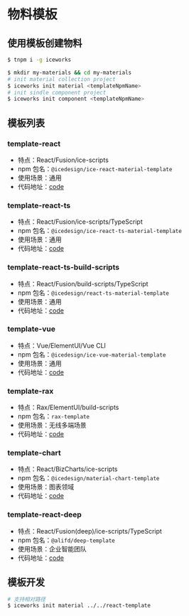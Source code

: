 # 物料模板

## 使用模板创建物料

```bash
$ tnpm i -g iceworks

$ mkdir my-materials && cd my-materials
# init material collection project
$ iceworks init material <templateNpmName>
# init sindle component project
$ iceworks init component <templateNpmName>
```

## 模板列表

### template-react

- 特点：React/Fusion/ice-scripts
- npm 包名：`@icedesign/ice-react-material-template`
- 使用场景：通用
- 代码地址：[code]()

### template-react-ts

- 特点：React/Fusion/ice-scripts/TypeScript
- npm 包名：`@icedesign/ice-react-ts-material-template`
- 使用场景：通用
- 代码地址：[code]()

### template-react-ts-build-scripts

- 特点：React/Fusion/build-scripts/TypeScript
- npm 包名：`@icedesign/react-ts-material-template`
- 使用场景：通用
- 代码地址：[code]()

### template-vue

- 特点：Vue/ElementUI/Vue CLI
- npm 包名：`@icedesign/ice-vue-material-template`
- 使用场景：通用
- 代码地址：[code]()

### template-rax

- 特点：Rax/ElementUI/build-scripts
- npm 包名：`rax-template`
- 使用场景：无线多端场景
- 代码地址：[code]()

### template-chart

- 特点：React/BizCharts/ice-scripts
- npm 包名：`@icedesign/material-chart-template`
- 使用场景：图表领域
- 代码地址：[code]()

### template-react-deep

- 特点：React/Fusion(deep)/ice-scripts/TypeScript
- npm 包名：`@alifd/deep-template`
- 使用场景：企业智能团队
- 代码地址：[code]()

## 模板开发

```bash
# 支持相对路径
$ iceworks init material ../../react-template
```
